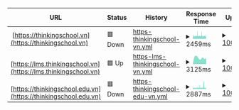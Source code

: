 <!--start: status pages-->
<!-- This summary is generated by Upptime (https://github.com/upptime/upptime) -->
<!-- Do not edit this manually, your changes will be overwritten -->
<!-- prettier-ignore -->
| URL | Status | History | Response Time | Uptime |
| --- | ------ | ------- | ------------- | ------ |
| <img alt="" src="https://icons.duckduckgo.com/ip3/thinkingschool.vn.ico" height="13"> [https://thinkingschool.vn](https://thinkingschool.vn) | 🟥 Down | [https-thinkingschool-vn.yml](https://github.com/thinkingschool/upptime/commits/HEAD/history/https-thinkingschool-vn.yml) | <details><summary><img alt="Response time graph" src="./graphs/https-thinkingschool-vn/response-time-week.png" height="20"> 2459ms</summary><br><a href="https://thinkingschool.github.io/upptime/history/https-thinkingschool-vn"><img alt="Response time 2182" src="https://img.shields.io/endpoint?url=https%3A%2F%2Fraw.githubusercontent.com%2Fthinkingschool%2Fupptime%2FHEAD%2Fapi%2Fhttps-thinkingschool-vn%2Fresponse-time.json"></a><br><a href="https://thinkingschool.github.io/upptime/history/https-thinkingschool-vn"><img alt="24-hour response time 2792" src="https://img.shields.io/endpoint?url=https%3A%2F%2Fraw.githubusercontent.com%2Fthinkingschool%2Fupptime%2FHEAD%2Fapi%2Fhttps-thinkingschool-vn%2Fresponse-time-day.json"></a><br><a href="https://thinkingschool.github.io/upptime/history/https-thinkingschool-vn"><img alt="7-day response time 2459" src="https://img.shields.io/endpoint?url=https%3A%2F%2Fraw.githubusercontent.com%2Fthinkingschool%2Fupptime%2FHEAD%2Fapi%2Fhttps-thinkingschool-vn%2Fresponse-time-week.json"></a><br><a href="https://thinkingschool.github.io/upptime/history/https-thinkingschool-vn"><img alt="30-day response time 2580" src="https://img.shields.io/endpoint?url=https%3A%2F%2Fraw.githubusercontent.com%2Fthinkingschool%2Fupptime%2FHEAD%2Fapi%2Fhttps-thinkingschool-vn%2Fresponse-time-month.json"></a><br><a href="https://thinkingschool.github.io/upptime/history/https-thinkingschool-vn"><img alt="1-year response time 2182" src="https://img.shields.io/endpoint?url=https%3A%2F%2Fraw.githubusercontent.com%2Fthinkingschool%2Fupptime%2FHEAD%2Fapi%2Fhttps-thinkingschool-vn%2Fresponse-time-year.json"></a></details> | <details><summary><a href="https://thinkingschool.github.io/upptime/history/https-thinkingschool-vn">100.00%</a></summary><a href="https://thinkingschool.github.io/upptime/history/https-thinkingschool-vn"><img alt="All-time uptime 100.00%" src="https://img.shields.io/endpoint?url=https%3A%2F%2Fraw.githubusercontent.com%2Fthinkingschool%2Fupptime%2FHEAD%2Fapi%2Fhttps-thinkingschool-vn%2Fuptime.json"></a><br><a href="https://thinkingschool.github.io/upptime/history/https-thinkingschool-vn"><img alt="24-hour uptime 100.00%" src="https://img.shields.io/endpoint?url=https%3A%2F%2Fraw.githubusercontent.com%2Fthinkingschool%2Fupptime%2FHEAD%2Fapi%2Fhttps-thinkingschool-vn%2Fuptime-day.json"></a><br><a href="https://thinkingschool.github.io/upptime/history/https-thinkingschool-vn"><img alt="7-day uptime 100.00%" src="https://img.shields.io/endpoint?url=https%3A%2F%2Fraw.githubusercontent.com%2Fthinkingschool%2Fupptime%2FHEAD%2Fapi%2Fhttps-thinkingschool-vn%2Fuptime-week.json"></a><br><a href="https://thinkingschool.github.io/upptime/history/https-thinkingschool-vn"><img alt="30-day uptime 100.00%" src="https://img.shields.io/endpoint?url=https%3A%2F%2Fraw.githubusercontent.com%2Fthinkingschool%2Fupptime%2FHEAD%2Fapi%2Fhttps-thinkingschool-vn%2Fuptime-month.json"></a><br><a href="https://thinkingschool.github.io/upptime/history/https-thinkingschool-vn"><img alt="1-year uptime 100.00%" src="https://img.shields.io/endpoint?url=https%3A%2F%2Fraw.githubusercontent.com%2Fthinkingschool%2Fupptime%2FHEAD%2Fapi%2Fhttps-thinkingschool-vn%2Fuptime-year.json"></a></details>
| <img alt="" src="https://icons.duckduckgo.com/ip3/lms.thinkingschool.vn.ico" height="13"> [https://lms.thinkingschool.vn](https://lms.thinkingschool.vn) | 🟩 Up | [https-lms-thinkingschool-vn.yml](https://github.com/thinkingschool/upptime/commits/HEAD/history/https-lms-thinkingschool-vn.yml) | <details><summary><img alt="Response time graph" src="./graphs/https-lms-thinkingschool-vn/response-time-week.png" height="20"> 3125ms</summary><br><a href="https://thinkingschool.github.io/upptime/history/https-lms-thinkingschool-vn"><img alt="Response time 2740" src="https://img.shields.io/endpoint?url=https%3A%2F%2Fraw.githubusercontent.com%2Fthinkingschool%2Fupptime%2FHEAD%2Fapi%2Fhttps-lms-thinkingschool-vn%2Fresponse-time.json"></a><br><a href="https://thinkingschool.github.io/upptime/history/https-lms-thinkingschool-vn"><img alt="24-hour response time 2922" src="https://img.shields.io/endpoint?url=https%3A%2F%2Fraw.githubusercontent.com%2Fthinkingschool%2Fupptime%2FHEAD%2Fapi%2Fhttps-lms-thinkingschool-vn%2Fresponse-time-day.json"></a><br><a href="https://thinkingschool.github.io/upptime/history/https-lms-thinkingschool-vn"><img alt="7-day response time 3125" src="https://img.shields.io/endpoint?url=https%3A%2F%2Fraw.githubusercontent.com%2Fthinkingschool%2Fupptime%2FHEAD%2Fapi%2Fhttps-lms-thinkingschool-vn%2Fresponse-time-week.json"></a><br><a href="https://thinkingschool.github.io/upptime/history/https-lms-thinkingschool-vn"><img alt="30-day response time 2794" src="https://img.shields.io/endpoint?url=https%3A%2F%2Fraw.githubusercontent.com%2Fthinkingschool%2Fupptime%2FHEAD%2Fapi%2Fhttps-lms-thinkingschool-vn%2Fresponse-time-month.json"></a><br><a href="https://thinkingschool.github.io/upptime/history/https-lms-thinkingschool-vn"><img alt="1-year response time 2740" src="https://img.shields.io/endpoint?url=https%3A%2F%2Fraw.githubusercontent.com%2Fthinkingschool%2Fupptime%2FHEAD%2Fapi%2Fhttps-lms-thinkingschool-vn%2Fresponse-time-year.json"></a></details> | <details><summary><a href="https://thinkingschool.github.io/upptime/history/https-lms-thinkingschool-vn">100.00%</a></summary><a href="https://thinkingschool.github.io/upptime/history/https-lms-thinkingschool-vn"><img alt="All-time uptime 100.00%" src="https://img.shields.io/endpoint?url=https%3A%2F%2Fraw.githubusercontent.com%2Fthinkingschool%2Fupptime%2FHEAD%2Fapi%2Fhttps-lms-thinkingschool-vn%2Fuptime.json"></a><br><a href="https://thinkingschool.github.io/upptime/history/https-lms-thinkingschool-vn"><img alt="24-hour uptime 100.00%" src="https://img.shields.io/endpoint?url=https%3A%2F%2Fraw.githubusercontent.com%2Fthinkingschool%2Fupptime%2FHEAD%2Fapi%2Fhttps-lms-thinkingschool-vn%2Fuptime-day.json"></a><br><a href="https://thinkingschool.github.io/upptime/history/https-lms-thinkingschool-vn"><img alt="7-day uptime 100.00%" src="https://img.shields.io/endpoint?url=https%3A%2F%2Fraw.githubusercontent.com%2Fthinkingschool%2Fupptime%2FHEAD%2Fapi%2Fhttps-lms-thinkingschool-vn%2Fuptime-week.json"></a><br><a href="https://thinkingschool.github.io/upptime/history/https-lms-thinkingschool-vn"><img alt="30-day uptime 100.00%" src="https://img.shields.io/endpoint?url=https%3A%2F%2Fraw.githubusercontent.com%2Fthinkingschool%2Fupptime%2FHEAD%2Fapi%2Fhttps-lms-thinkingschool-vn%2Fuptime-month.json"></a><br><a href="https://thinkingschool.github.io/upptime/history/https-lms-thinkingschool-vn"><img alt="1-year uptime 100.00%" src="https://img.shields.io/endpoint?url=https%3A%2F%2Fraw.githubusercontent.com%2Fthinkingschool%2Fupptime%2FHEAD%2Fapi%2Fhttps-lms-thinkingschool-vn%2Fuptime-year.json"></a></details>
| <img alt="" src="https://icons.duckduckgo.com/ip3/thinkingschool.edu.vn.ico" height="13"> [https://thinkingschool.edu.vn](https://thinkingschool.edu.vn) | 🟥 Down | [https-thinkingschool-edu-vn.yml](https://github.com/thinkingschool/upptime/commits/HEAD/history/https-thinkingschool-edu-vn.yml) | <details><summary><img alt="Response time graph" src="./graphs/https-thinkingschool-edu-vn/response-time-week.png" height="20"> 2887ms</summary><br><a href="https://thinkingschool.github.io/upptime/history/https-thinkingschool-edu-vn"><img alt="Response time 3353" src="https://img.shields.io/endpoint?url=https%3A%2F%2Fraw.githubusercontent.com%2Fthinkingschool%2Fupptime%2FHEAD%2Fapi%2Fhttps-thinkingschool-edu-vn%2Fresponse-time.json"></a><br><a href="https://thinkingschool.github.io/upptime/history/https-thinkingschool-edu-vn"><img alt="24-hour response time 2004" src="https://img.shields.io/endpoint?url=https%3A%2F%2Fraw.githubusercontent.com%2Fthinkingschool%2Fupptime%2FHEAD%2Fapi%2Fhttps-thinkingschool-edu-vn%2Fresponse-time-day.json"></a><br><a href="https://thinkingschool.github.io/upptime/history/https-thinkingschool-edu-vn"><img alt="7-day response time 2887" src="https://img.shields.io/endpoint?url=https%3A%2F%2Fraw.githubusercontent.com%2Fthinkingschool%2Fupptime%2FHEAD%2Fapi%2Fhttps-thinkingschool-edu-vn%2Fresponse-time-week.json"></a><br><a href="https://thinkingschool.github.io/upptime/history/https-thinkingschool-edu-vn"><img alt="30-day response time 2798" src="https://img.shields.io/endpoint?url=https%3A%2F%2Fraw.githubusercontent.com%2Fthinkingschool%2Fupptime%2FHEAD%2Fapi%2Fhttps-thinkingschool-edu-vn%2Fresponse-time-month.json"></a><br><a href="https://thinkingschool.github.io/upptime/history/https-thinkingschool-edu-vn"><img alt="1-year response time 3353" src="https://img.shields.io/endpoint?url=https%3A%2F%2Fraw.githubusercontent.com%2Fthinkingschool%2Fupptime%2FHEAD%2Fapi%2Fhttps-thinkingschool-edu-vn%2Fresponse-time-year.json"></a></details> | <details><summary><a href="https://thinkingschool.github.io/upptime/history/https-thinkingschool-edu-vn">100.00%</a></summary><a href="https://thinkingschool.github.io/upptime/history/https-thinkingschool-edu-vn"><img alt="All-time uptime 100.00%" src="https://img.shields.io/endpoint?url=https%3A%2F%2Fraw.githubusercontent.com%2Fthinkingschool%2Fupptime%2FHEAD%2Fapi%2Fhttps-thinkingschool-edu-vn%2Fuptime.json"></a><br><a href="https://thinkingschool.github.io/upptime/history/https-thinkingschool-edu-vn"><img alt="24-hour uptime 100.00%" src="https://img.shields.io/endpoint?url=https%3A%2F%2Fraw.githubusercontent.com%2Fthinkingschool%2Fupptime%2FHEAD%2Fapi%2Fhttps-thinkingschool-edu-vn%2Fuptime-day.json"></a><br><a href="https://thinkingschool.github.io/upptime/history/https-thinkingschool-edu-vn"><img alt="7-day uptime 100.00%" src="https://img.shields.io/endpoint?url=https%3A%2F%2Fraw.githubusercontent.com%2Fthinkingschool%2Fupptime%2FHEAD%2Fapi%2Fhttps-thinkingschool-edu-vn%2Fuptime-week.json"></a><br><a href="https://thinkingschool.github.io/upptime/history/https-thinkingschool-edu-vn"><img alt="30-day uptime 100.00%" src="https://img.shields.io/endpoint?url=https%3A%2F%2Fraw.githubusercontent.com%2Fthinkingschool%2Fupptime%2FHEAD%2Fapi%2Fhttps-thinkingschool-edu-vn%2Fuptime-month.json"></a><br><a href="https://thinkingschool.github.io/upptime/history/https-thinkingschool-edu-vn"><img alt="1-year uptime 100.00%" src="https://img.shields.io/endpoint?url=https%3A%2F%2Fraw.githubusercontent.com%2Fthinkingschool%2Fupptime%2FHEAD%2Fapi%2Fhttps-thinkingschool-edu-vn%2Fuptime-year.json"></a></details>

<!--end: status pages-->
